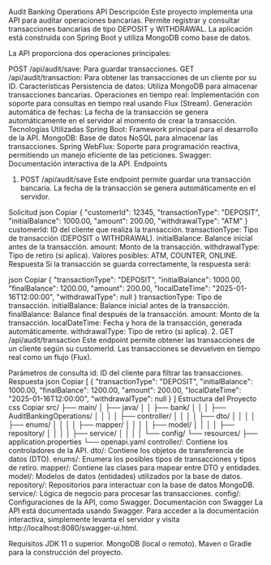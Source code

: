 Audit Banking Operations API
Descripción
Este proyecto implementa una API para auditar operaciones bancarias. Permite registrar y consultar transacciones bancarias de tipo DEPOSIT y WITHDRAWAL. La aplicación está construida con Spring Boot y utiliza MongoDB como base de datos.

La API proporciona dos operaciones principales:

POST /api/audit/save: Para guardar transacciones.
GET /api/audit/transaction: Para obtener las transacciones de un cliente por su ID.
Características
Persistencia de datos: Utiliza MongoDB para almacenar transacciones bancarias.
Operaciones en tiempo real: Implementación con soporte para consultas en tiempo real usando Flux (Stream).
Generación automática de fechas: La fecha de la transacción se genera automáticamente en el servidor al momento de crear la transacción.
Tecnologías Utilizadas
Spring Boot: Framework principal para el desarrollo de la API.
MongoDB: Base de datos NoSQL para almacenar las transacciones.
Spring WebFlux: Soporte para programación reactiva, permitiendo un manejo eficiente de las peticiones.
Swagger: Documentación interactiva de la API.
Endpoints
1. POST /api/audit/save
Este endpoint permite guardar una transacción bancaria. La fecha de la transacción se genera automáticamente en el servidor.

Solicitud
json
Copiar
{
  "customerId": 12345,
  "transactionType": "DEPOSIT",
  "initialBalance": 1000.00,
  "amount": 200.00,
  "withdrawalType": "ATM"
}
customerId: ID del cliente que realiza la transacción.
transactionType: Tipo de transacción (DEPOSIT o WITHDRAWAL).
initialBalance: Balance inicial antes de la transacción.
amount: Monto de la transacción.
withdrawalType: Tipo de retiro (si aplica). Valores posibles: ATM, COUNTER, ONLINE.
Respuesta
Si la transacción se guarda correctamente, la respuesta será:

json
Copiar
{
  "transactionType": "DEPOSIT",
  "initialBalance": 1000.00,
  "finalBalance": 1200.00,
  "amount": 200.00,
  "localDateTime": "2025-01-16T12:00:00",
  "withdrawalType": null
}
transactionType: Tipo de transacción.
initialBalance: Balance inicial antes de la transacción.
finalBalance: Balance final después de la transacción.
amount: Monto de la transacción.
localDateTime: Fecha y hora de la transacción, generada automáticamente.
withdrawalType: Tipo de retiro (si aplica).
2. GET /api/audit/transaction
Este endpoint permite obtener las transacciones de un cliente según su customerId. Las transacciones se devuelven en tiempo real como un flujo (Flux).

Parámetros de consulta
id: ID del cliente para filtrar las transacciones.
Respuesta
json
Copiar
[
  {
    "transactionType": "DEPOSIT",
    "initialBalance": 1000.00,
    "finalBalance": 1200.00,
    "amount": 200.00,
    "localDateTime": "2025-01-16T12:00:00",
    "withdrawalType": null
  }
]
Estructura del Proyecto
css
Copiar
src/
├── main/
│   ├── java/
│   │   ├── bank/
│   │   │   ├── AuditBankingOperations/
│   │   │   │   ├── controller/
│   │   │   │   ├── dto/
│   │   │   │   ├── enums/
│   │   │   │   ├── mapper/
│   │   │   │   ├── model/
│   │   │   │   ├── repository/
│   │   │   │   ├── service/
│   │   │   │   └── config/
└── resources/
    ├── application.properties
    └── openapi.yaml
controller/: Contiene los controladores de la API.
dto/: Contiene los objetos de transferencia de datos (DTO).
enums/: Enumera los posibles tipos de transacciones y tipos de retiro.
mapper/: Contiene las clases para mapear entre DTO y entidades.
model/: Modelos de datos (entidades) utilizados por la base de datos.
repository/: Repositorios para interactuar con la base de datos MongoDB.
service/: Lógica de negocio para procesar las transacciones.
config/: Configuraciones de la API, como Swagger.
Documentación con Swagger
La API está documentada usando Swagger. Para acceder a la documentación interactiva, simplemente levanta el servidor y visita http://localhost:8080/swagger-ui.html.

Requisitos
JDK 11 o superior.
MongoDB (local o remoto).
Maven o Gradle para la construcción del proyecto.
